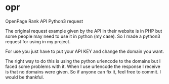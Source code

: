 # opr
OpenPage Rank API Python3 request

The original request example given by the API in their website is in PHP but some people may need to use it in python (my case). So I made a python3 request for using in my project. 

For use you just have to put your API KEY and change the domain you want. 

The right way to do this is using the python urlencode to the domains but I faced some problems with it. When I use urlencode the response I receive is that no domains were given. So if anyone can fix it, feel free to commit. I would be thankful.
